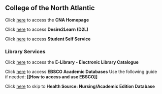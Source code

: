 ## College of the North Atlantic

Click [here](https://www.cna.nl.ca) to access the **CNA Homepage**

Click [here](https://d2l.cna.nl.ca/) to access **Desire2Learn (D2L)**

Click [here](https://ps-web1.cna.nl.ca/psp/CSPROD/?cmd=login) to access **Student Self Service**

### Library Services

Click [here](http://sirsi.cna.nl.ca/uhtbin/cgisirsi.exe/?ps=smO2lWTVxb/BV/X/60/502/X) to access the **E-Library - Electronic Library Catalogue**

Click [here](https://www.cna.nl.ca/secure/library-services.aspx) to access **EBSCO Academic Databases**
Use the following guide if needed:
**[[How to access and use EBSCO]]**

Click [here](https://web.s.ebscohost.com/ehost/search/basic?vid=0&sid=a046df67-a1c4-4ccf-9389-6429179ce232%40redis) to skip to **Health Source: Nursing/Academic Edition Database**



